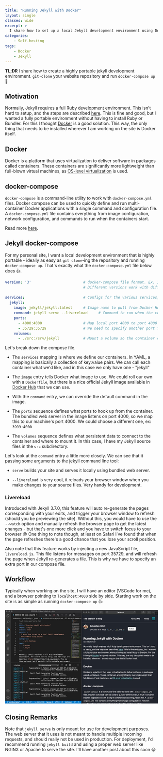 ```yaml
---
title: "Running Jekyll with Docker"
layout: single
classes: wide
excerpt: >
  I share how to set up a local Jekyll development environment using Docker.
categories: 
    - Self-hosting
tags:
    - Docker
    - Jekyll
---
```


**TL;DR** I share how to create a highly portable jekyll development environment. `git-clone` your website repository and run `docker-compose up` 🚀

## Motivation

Normally, Jekyll requires a full Ruby development environment. This isn't hard to setup, and the steps are described [here](https://jekyllrb.com/docs/). This is fine and good, but I wanted a fully portable environment without having to install Ruby or Bundler. For this I thought [Docker](https://www.docker.com) is a good solution. This way, the only thing that needs to be installed wherever I am working on the site is Docker itself.

## Docker

Docker is a platform that uses virtualization to deliver software in packages called containers. These containers are significantly more lightweight than full-blown virtual machines, as [OS-level virtualization](https://en.wikipedia.org/wiki/OS-level_virtualization) is used.

## docker-compose

`docker-compose` is a command-line utility to work with `docker-compose.yml` files. Docker compose can be used to quickly define and run multi-container Docker applications with a single command and configuration file. A `docker-compose.yml` file contains everything from image configuration, network configuration, and commands to run when the containers start.

Read more [here](https://docs.docker.com/compose/).

## Jekyll docker-compose

For my personal site, I want a local development environment that is highly portable - ideally as easy as `git clone`-ing the repository and running `docker-compose up`. That's exactly what the `docker-compose.yml` file below does 👍.

```yml
version: '3'                        # docker-compose file format. Ex. 1, 2, or 3.
                                    # Different versions work with different versions of Docker, and support different features

services:                           # Configs for the various services, we just have one
  jekyll:
    image: jekyll/jekyll:latest     # Image name to pull from Docker Hub
    command: jekyll serve --livereload     # Command to run when the container starts
    ports:
      - 4000:4000                   # Map local port 4000 to port 4000 in the container
      - 35729:35729                 # We need to specify another port for the Jekyll 3.70+ live reload feature
    volumes:
      - ./src:/srv/jekyll           # Mount a volume so the container can access local data in the src directory
```

Let's break down the compose file.  

- The `services` mapping is where we define our containers. In YAML, a mapping is basically a collection of key:value pairs. We can call each container what we'd like, and in this case we only have one - "jekyll"

- The `image` entry tells Docker what image to use. We could roll our own with a `Dockerfile`, but there is a nice official Jekyll image available in [Docker Hub](https://hub.docker.com/r/jekyll/jekyll/) that we can use.

- With the `command` entry, we can override the default command in the image.

- The `ports` sequence defines what ports to hook up from the container. The bundled web server in the image listens on port 4000, so we map this to our machine's port 4000. We could choose a different one, ex: `3999:4000`

- The `volumes` sequence defines what persistent data to connect to the container and where to mount it. In this case, I have my Jekyll source files in the `src` subdirectory.

Let's look at the `command` entry a little more closely. We can see that it passing some arguments to the jekyll command line tool:

- `serve` builds your site and serves it locally using bundled web server.

- `--livereload` is very cool, it reloads your browser window when you make changes to your source files. Very handy for development.

### Livereload

Introduced with Jekyll 3.7.0, this feature will auto re-generate the pages corresponding with your edits, and trigger your browser window to refresh (should you be previewing the site). Without this, you would have to use the `--watch` option and manually refresh the browser page to get the latest changes - but that's one more click and you have to switch focus to your browser 😛 One thing to note though, at least on Safari I've found that when the page refreshes there's a good chance that you lose your scroll position.

Also note that this feature works by injecting a new JavaScript file, `livereload.js`. This file listens for messages on port 35729, and will refresh the page when Jekyll re-generates a file. This is why we have to specify an extra port in our compose file.

## Workflow

Typically when working on the site, I will have an editor (VSCode for me), and a browser pointing to `localhost:4000` side by side. Starting work on the site is as simple as running `docker-compose up` 👍

![VSCode and Jekyll served locally side by side](/assets/images/self-hosting/LocalJekyll_SideBySide_Dev.jpg)

## Closing Remarks

Note that `jekyll serve` is only meant for use for development purposes. The web server that it uses is not meant to handle multiple incoming requests, and should really not be used in production. For deployment, I'd recommend running `jekyll build` and using a proper web server like NGINX or Apache to serve the site. I'll have another post about this soon 😀